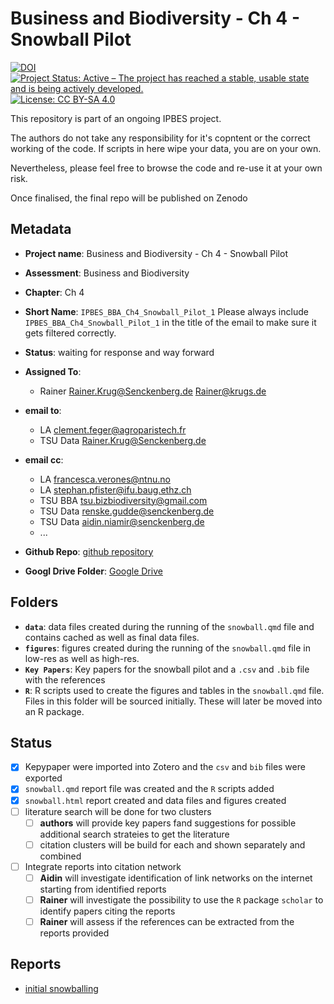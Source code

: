 # Business and Biodiversity - Ch 4 - Snowball Pilot

[![DOI](https://zenodo.org/badge/DOI/99.9999/zenodo.9999999.svg)](https://doi.org/99.9999/zenodo.9999999)
[![Project Status: Active – The project has reached a stable, usable state and is being actively developed.](https://www.repostatus.org/badges/latest/active.svg)](https://www.repostatus.org/#active)
[![License: CC BY-SA 4.0](https://img.shields.io/badge/License-CC_BY--SA_4.0-lightgrey.svg)](https://creativecommons.org/licenses/by-sa/4.0/)

This repository is part of an ongoing IPBES project.

The authors do not take any responsibility for it's copntent or the correct working of the code. If scripts in here wipe your data, you are on your own.

Nevertheless, please feel free to browse the code and re-use it at your own risk.

Once finalised, the final repo will be published on Zenodo

## Metadata

- **Project name**: Business and Biodiversity - Ch 4 - Snowball Pilot
- **Assessment**: Business and Biodiversity
- **Chapter**: Ch 4
- **Short Name**: `IPBES_BBA_Ch4_Snowball_Pilot_1`
  Please always include `IPBES_BBA_Ch4_Snowball_Pilot_1` in the title of the email to make sure it gets filtered correctly.
- **Status**: waiting for response and way forward

- **Assigned To**:
  - Rainer <Rainer.Krug@Senckenberg.de> <Rainer@krugs.de>

- **email to**:
  - LA <clement.feger@agroparistech.fr>
  - TSU Data <Rainer.Krug@Senckenberg.de>

- **email cc**:
  - LA <francesca.verones@ntnu.no>
  - LA <stephan.pfister@ifu.baug.ethz.ch>
  - TSU BBA <tsu.bizbiodiversity@gmail.com>
  - TSU Data <renske.gudde@senckenberg.de>
  - TSU Data <aidin.niamir@senckenberg.de>
  - ...

- **Github Repo**: [github repository](https://github.com/rkrug/IPBES_BBA_Ch4_Snowball_Pilot_1)
- **Googl Drive Folder**: [Google Drive](<https://drive.google.com/drive/folders/12pNDoJEZFdjXgg6xh6c8INwdLUI-_Okw?usp=share_link>)

## Folders

- **`data`**: data files created during the running of the `snowball.qmd` file and contains cached as well as final data files.
- **`figures`**: figures created during the running of the `snowball.qmd` file in low-res as well as high-res.
- **`Key Papers`**: Key papers for the snowball pilot and a `.csv` and `.bib` file with the references
- **`R`**: R scripts used to create the figures and tables in the `snowball.qmd` file. Files in this folder will be sourced initially. These will later be moved into an R package.

## Status

- [x] Kepypaper were imported into Zotero and the `csv` and `bib` files were exported
- [x] `snowball.qmd` report file was created and the `R` scripts added
- [x] `snowball.html` report created and data files and figures created
- [ ] literature search will be done for two clusters
  - [ ] **authors** will provide key papers fand suggestions for possible additional search strateies to get the literature
  - [ ] citation clusters will be build for each and shown separately and combined
- [ ] Integrate reports into citation network
  - [ ] **Aidin** will investigate identification of link networks on the internet starting from identified reports
  - [ ] **Rainer** will investigate the possibility to use the `R` package `scholar` to identify papers citing the reports
  - [ ] **Rainer** will assess if the references can be extracted from the reports provided

## Reports

- [initial snowballing](snowball.html)
